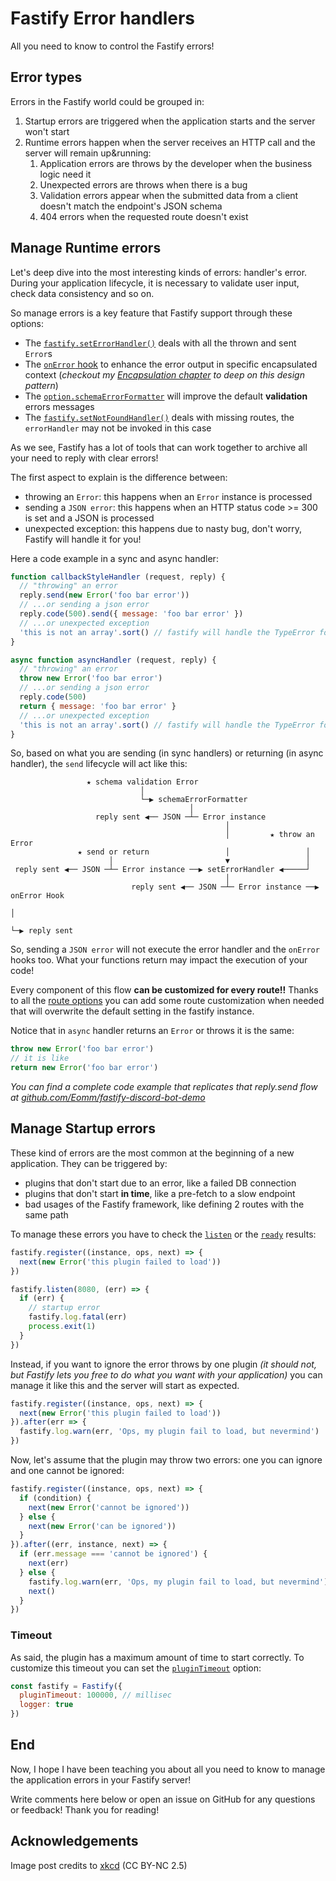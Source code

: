 # Fastify Error handlers

All you need to know to control the Fastify errors!

## Error types

Errors in the Fastify world could be grouped in:

1. Startup errors are triggered when the application starts and the server won't start
1. Runtime errors happen when the server receives an HTTP call and the server will remain up&running:
   1. Application errors are throws by the developer when the business logic need it
   1. Unexpected errors are throws when there is a bug
   1. Validation errors appear when the submitted data from a client doesn't match the endpoint's JSON schema
   1. 404 errors when the requested route doesn't exist

## Manage Runtime errors

Let's deep dive into the most interesting kinds of errors: handler's error.
During your application lifecycle, it is necessary to validate user input, check data consistency and so on.

So manage errors is a key feature that Fastify support through these options:

- The [`fastify.setErrorHandler()`](https://www.fastify.io/docs/v3.8.x/Server/#seterrorhandler) deals with all the thrown and sent `Error`s
- The [`onError` hook](https://www.fastify.io/docs/v3.8.x/Hooks/#onerror) to enhance the error output in specific encapsulated context (_checkout my [Encapsulation chapter](https://dev.to/eomm/fastify-demo-goes-to-production-499c) to deep on this design pattern_)
- The [`option.schemaErrorFormatter`](https://www.fastify.io/docs/v3.8.x/Server/#schemaerrorformatter) will improve the default **validation** errors messages
- The [`fastify.setNotFoundHandler()`](https://www.fastify.io/docs/v3.8.x/Server/#setnotfoundhandler) deals with missing routes, the `errorHandler` may  not be invoked in this case

As we see, Fastify has a lot of tools that can work together to archive all your need to reply with clear errors!

The first aspect to explain is the difference between:

- throwing an `Error`: this happens when an `Error` instance is processed
- sending a `JSON error`: this happens when an HTTP status code >= 300 is set and a JSON is processed
- unexpected exception: this happens due to nasty bug, don't worry, Fastify will handle it for you!

Here a code example in a sync and async handler:

```js
function callbackStyleHandler (request, reply) {
  // "throwing" an error
  reply.send(new Error('foo bar error'))
  // ...or sending a json error
  reply.code(500).send({ message: 'foo bar error' })
  // ...or unexpected exception
  'this is not an array'.sort() // fastify will handle the TypeError for you
}

async function asyncHandler (request, reply) {
  // "throwing" an error
  throw new Error('foo bar error')
  // ...or sending a json error
  reply.code(500)
  return { message: 'foo bar error' }
  // ...or unexpected exception
  'this is not an array'.sort() // fastify will handle the TypeError for you
}
```

So, based on what you are sending (in sync handlers) or returning (in async handler), the `send` lifecycle will act like this:

```
                 ★ schema validation Error
                             │
                             └─▶ schemaErrorFormatter
                                        │
                   reply sent ◀── JSON ─┴─ Error instance
                                                │
                                                │         ★ throw an Error
               ★ send or return                 │                 │
                      │                         ▼                 │
 reply sent ◀── JSON ─┴─ Error instance ──▶ setErrorHandler ◀─────┘
                                                │
                           reply sent ◀── JSON ─┴─ Error instance ──▶ onError Hook
                                                                         │
                                                                         └─▶ reply sent
```

So, sending a `JSON error` will not execute the error handler and the `onError` hooks too.
What your functions return may impact the execution of your code!

Every component of this flow **can be customized for every route!!**
Thanks to all the [route options](https://www.fastify.io/docs/v3.8.x/Routes/#options) you can
add some route customization when needed that will overwrite the default setting in the fastify instance.

Notice that in `async` handler returns an `Error` or throws it is the same:

```js
throw new Error('foo bar error')
// it is like
return new Error('foo bar error')
```

_You can find a complete code example that replicates that reply.send flow at [github.com/Eomm/fastify-discord-bot-demo](https://github.com/Eomm/fastify-discord-bot-demo/tree/master/bonus/error-handling)_


## Manage Startup errors

These kind of errors are the most common at the beginning of a new application.
They can be triggered by:

- plugins that don't start due to an error, like a failed DB connection
- plugins that don't start **in time**, like a pre-fetch to a slow endpoint
- bad usages of the Fastify framework, like defining 2 routes with the same path

To manage these errors you have to check the [`listen`](https://www.fastify.io/docs/v3.8.x/Server/#listen) or the [`ready`](https://www.fastify.io/docs/v3.8.x/Server/#ready) results:

```js
fastify.register((instance, ops, next) => {
  next(new Error('this plugin failed to load'))
})

fastify.listen(8080, (err) => {
  if (err) {
    // startup error
    fastify.log.fatal(err)
    process.exit(1)
  }
})
```

Instead, if you want to ignore the error throws by one plugin _(it should not, but Fastify lets you free to do what you want with your application)_
you can manage it like this and the server will start as expected.

```js
fastify.register((instance, ops, next) => {
  next(new Error('this plugin failed to load'))
}).after(err => {
  fastify.log.warn(err, 'Ops, my plugin fail to load, but nevermind')
})
```

Now, let's assume that the plugin may throw two errors: one you can ignore and one cannot be ignored:

```js
fastify.register((instance, ops, next) => {
  if (condition) {
    next(new Error('cannot be ignored'))
  } else {
    next(new Error('can be ignored'))
  }
}).after((err, instance, next) => {
  if (err.message === 'cannot be ignored') {
    next(err)
  } else {
    fastify.log.warn(err, 'Ops, my plugin fail to load, but nevermind')
    next()
  }
})
```

### Timeout

As said, the plugin has a maximum amount of time to start correctly.
To customize this timeout you can set the [`pluginTimeout`](https://www.fastify.io/docs/latest/Server/#plugintimeout) option:

```js
const fastify = Fastify({
  pluginTimeout: 100000, // millisec
  logger: true
})
```

## End

Now, I hope I have been teaching you about all you need to know to manage the application errors in your Fastify server!

Write comments here below or open an issue on GitHub for any questions or feedback!
Thank you for reading!

## Acknowledgements

Image post credits to [xkcd](https://xkcd.com/1700/) (CC BY-NC 2.5)
